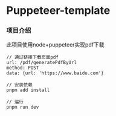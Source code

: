 # Puppeteer-template


### 项目介绍
此项目使用node+puppeteer实现pdf下载

```
// 通过链接下载页面pdf
url: /pdf/generatePdfByUrl
method: POST
data: {url: 'https://www.baidu.com'}

```

```
// 安装依赖
pnpm add install

// 运行
pnpm run dev

```